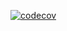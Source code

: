 [![codecov](https://app.codecov.io/github/Gergov00/studentsDataBase/graph/badge.svg)](https://app.codecov.io/github/Gergov00/studentsDataBase)